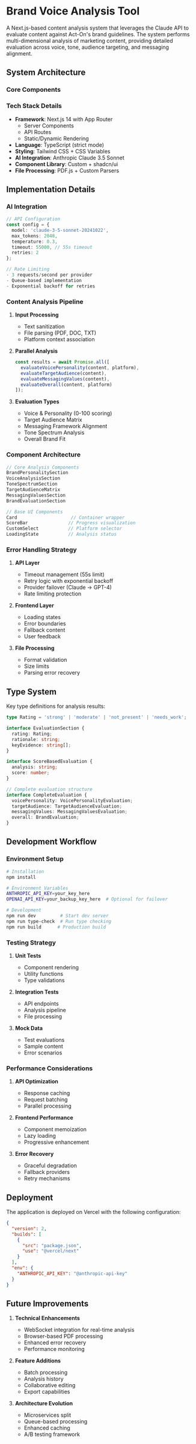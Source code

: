 # Brand Voice Analysis Tool

A Next.js-based content analysis system that leverages the Claude API to evaluate content against Act-On's brand guidelines. The system performs multi-dimensional analysis of marketing content, providing detailed evaluation across voice, tone, audience targeting, and messaging alignment.

## System Architecture

### Core Components


### Tech Stack Details

- **Framework**: Next.js 14 with App Router
  - Server Components
  - API Routes
  - Static/Dynamic Rendering
- **Language**: TypeScript (strict mode)
- **Styling**: Tailwind CSS + CSS Variables
- **AI Integration**: Anthropic Claude 3.5 Sonnet
- **Component Library**: Custom + shadcn/ui
- **File Processing**: PDF.js + Custom Parsers

## Implementation Details

### AI Integration

```typescript
// API Configuration
const config = {
  model: 'claude-3-5-sonnet-20241022',
  max_tokens: 2048,
  temperature: 0.3,
  timeout: 55000, // 55s timeout
  retries: 2
};

// Rate Limiting
- 3 requests/second per provider
- Queue-based implementation
- Exponential backoff for retries
```

### Content Analysis Pipeline

1. **Input Processing**
   - Text sanitization
   - File parsing (PDF, DOC, TXT)
   - Platform context association

2. **Parallel Analysis**
   ```typescript
   const results = await Promise.all([
     evaluateVoicePersonality(content, platform),
     evaluateTargetAudience(content),
     evaluateMessagingValues(content),
     evaluateOverall(content, platform)
   ]);
   ```

3. **Evaluation Types**
   - Voice & Personality (0-100 scoring)
   - Target Audience Matrix
   - Messaging Framework Alignment
   - Tone Spectrum Analysis
   - Overall Brand Fit

### Component Architecture

```typescript
// Core Analysis Components
BrandPersonalitySection
VoiceAnalysisSection
ToneSpectrumSection
TargetAudienceMatrix
MessagingValuesSection
BrandEvaluationSection

// Base UI Components
Card                    // Container wrapper
ScoreBar               // Progress visualization
CustomSelect           // Platform selector
LoadingState           // Analysis status
```

### Error Handling Strategy

1. **API Layer**
   - Timeout management (55s limit)
   - Retry logic with exponential backoff
   - Provider failover (Claude → GPT-4)
   - Rate limiting protection

2. **Frontend Layer**
   - Loading states
   - Error boundaries
   - Fallback content
   - User feedback

3. **File Processing**
   - Format validation
   - Size limits
   - Parsing error recovery

## Type System

Key type definitions for analysis results:

```typescript
type Rating = 'strong' | 'moderate' | 'not_present' | 'needs_work';

interface EvaluationSection {
  rating: Rating;
  rationale: string;
  keyEvidence: string[];
}

interface ScoreBasedEvaluation {
  analysis: string;
  score: number;
}

// Complete evaluation structure
interface CompleteEvaluation {
  voicePersonality: VoicePersonalityEvaluation;
  targetAudience: TargetAudienceEvaluation;
  messagingValues: MessagingValuesEvaluation;
  overall: BrandEvaluation;
}
```

## Development Workflow

### Environment Setup

```bash
# Installation
npm install

# Environment Variables
ANTHROPIC_API_KEY=your_key_here
OPENAI_API_KEY=your_backup_key_here  # Optional for failover

# Development
npm run dev         # Start dev server
npm run type-check  # Run type checking
npm run build      # Production build
```

### Testing Strategy

1. **Unit Tests**
   - Component rendering
   - Utility functions
   - Type validations

2. **Integration Tests**
   - API endpoints
   - Analysis pipeline
   - File processing

3. **Mock Data**
   - Test evaluations
   - Sample content
   - Error scenarios

### Performance Considerations

1. **API Optimization**
   - Response caching
   - Request batching
   - Parallel processing

2. **Frontend Performance**
   - Component memoization
   - Lazy loading
   - Progressive enhancement

3. **Error Recovery**
   - Graceful degradation
   - Fallback providers
   - Retry mechanisms

## Deployment

The application is deployed on Vercel with the following configuration:

```json
{
  "version": 2,
  "builds": [
    {
      "src": "package.json",
      "use": "@vercel/next"
    }
  ],
  "env": {
    "ANTHROPIC_API_KEY": "@anthropic-api-key"
  }
}
```

## Future Improvements

1. **Technical Enhancements**
   - WebSocket integration for real-time analysis
   - Browser-based PDF processing
   - Enhanced error recovery
   - Performance monitoring

2. **Feature Additions**
   - Batch processing
   - Analysis history
   - Collaborative editing
   - Export capabilities

3. **Architecture Evolution**
   - Microservices split
   - Queue-based processing
   - Enhanced caching
   - A/B testing framework